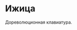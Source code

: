 # Ижица
Дореволюционная клавиатура.

<img srs='https://github.com/Kanunnikoff/Izhitsa-Android/blob/master/Screenshot_1564954727.png' width='50%'>
<img srs='/Screenshot_1564955049.png' width='50%'>
